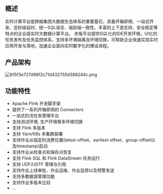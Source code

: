 ## 概述
[“赤兔”]: http://183.57.45.188/#/guide/index

实时计算平台是跨越集团大数据生态体系的重要基石，具备开箱即用、一站式开发、亚秒级延时、统一SQL语言、端到端一致性、丰富的上下游支持、安全稳定等特点的企业级实时大数据计算平台。 赤兔平台提供SQL化的IDE开发环境，UI化的任务发布及任务监控体系，支持多环境隔离及环境切换，可帮助企业快速实现实时应用开发与落地，加速企业面向实时数字化的建设进程。

## 产品架构
![815f3e727d96f2c71d432755d388244c.png](https://bg-prd-cos-bdp-1257092428.cos.ap-guangzhou.myqcloud.com/rdp-metadata/portal/2023/2/21/181679392825171.png)

## 功能特性

* Apache Flink 开发脚手架
* 提供了一系列开箱即用的 Connectors
* 一站式的流任务管理平台
* 支持测试环境, 生产环境等多环境切换
* 支持 Flink 多版本
* 支持 Yarn/K8s 多集群部署
* 支持作业从指定的消费位置(latest-offset、earliest-offset、group-offset以及timestamp)启动
* 支持作业从检查点和保存点恢复
* 支持 Flink SQL 和 Flink DataStream 任务运行
* 支持 UDF/UDTF 管理与引用
* 支持作业上线审批、作业运维、作业监控以及预警发送
* 支持多数据源管理功能
* 支持作业多版本比较
* ...